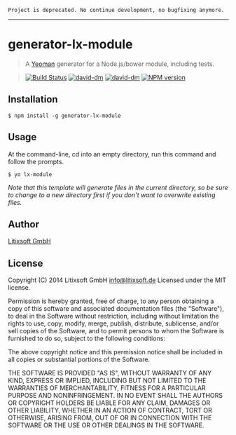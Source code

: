    Project is deprecated. No continue development, no bugfixing anymore.
---

# generator-lx-module
> A [Yeoman](http://yeoman.io) generator for a Node.js/bower module, including tests.

> [![Build Status](https://secure.travis-ci.org/litixsoft/generator-lx-module.svg?branch=master)](https://travis-ci.org/litixsoft/generator-lx-module)
[![david-dm](https://david-dm.org/litixsoft/generator-lx-module.svg?theme=shields.io)](https://david-dm.org/litixsoft/generator-lx-module/)
[![david-dm](https://david-dm.org/litixsoft/generator-lx-module/dev-status.svg?theme=shields.io)](https://david-dm.org/litixsoft/generator-lx-module#info=devDependencies&view=table)
[![NPM version](https://badge.fury.io/js/generator-lx-module.svg)](http://badge.fury.io/js/generator-lx-module)


## Installation

    $ npm install -g generator-lx-module

## Usage
At the command-line, cd into an empty directory, run this command and follow the prompts.

    $ yo lx-module

_Note that this template will generate files in the current directory, so be sure to change to a new directory first if you don't want to overwrite existing files._

## Author
[Litixsoft GmbH](http://www.litixsoft.de)

## License
Copyright (C) 2014 Litixsoft GmbH <info@litixsoft.de>
Licensed under the MIT license.

Permission is hereby granted, free of charge, to any person obtaining a copy
of this software and associated documentation files (the "Software"), to deal
in the Software without restriction, including without limitation the rights
to use, copy, modify, merge, publish, distribute, sublicense, and/or sell
copies of the Software, and to permit persons to whom the Software is
furnished to do so, subject to the following conditions:

The above copyright notice and this permission notice shall be included in
all copies or substantial portions of the Software.

THE SOFTWARE IS PROVIDED "AS IS", WITHOUT WARRANTY OF ANY KIND, EXPRESS OR
IMPLIED, INCLUDING BUT NOT LIMITED TO THE WARRANTIES OF MERCHANTABILITY,
FITNESS FOR A PARTICULAR PURPOSE AND NONINFRINGEMENT. IN NO EVENT SHALL THE
AUTHORS OR COPYRIGHT HOLDERS BE LIABLE FOR ANY CLAIM, DAMAGES OR OTHER
LIABILITY, WHETHER IN AN ACTION OF CONTRACT, TORT OR OTHERWISE, ARISING FROM,
OUT OF OR IN CONNECTION WITH THE SOFTWARE OR THE USE OR OTHER DEALINGS IN
THE SOFTWARE.

